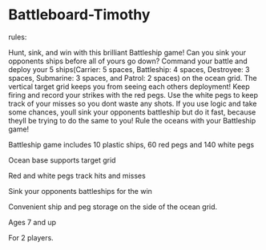 # Battleboard-Timothy
rules:

Hunt, sink, and win with this brilliant Battleship game! Can you sink your opponents ships before all of yours go down? Command your battle and deploy your 5 ships(Carrier: 5 spaces, Battleship: 4 spaces, Destroyee: 3 spaces, Submarine: 3 spaces, and Patrol: 2 spaces) on the ocean grid. The vertical target grid keeps you from seeing each others deployment! Keep firing and record your strikes with the red pegs. Use the white pegs to keep track of your misses so you dont waste any shots. If you use logic and take some chances, youll sink your opponents battleship  but do it fast, because theyll be trying to do the same to you! Rule the oceans with your Battleship game!

Battleship game includes 10 plastic ships, 60 red pegs and 140 white pegs

Ocean base supports target grid

Red and white pegs track hits and misses

Sink your opponents battleships for the win

Convenient ship and peg storage on the side of the ocean grid.

Ages 7 and up

For 2 players.
